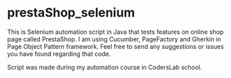 # prestaShop_selenium
This is Selenium automation script in Java that tests features on online shop page called PrestaShop.
I am using Cucumber, PageFactory and Gherkin in Page Object Pattern framework.
Feel free to send any suggestions or issues you have found regarding that code.

Script was made during my automation course in CodersLab school.
